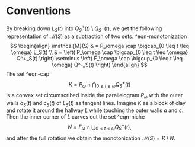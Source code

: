 # Conventions

By breaking down $L_S(t)$ into $Q_S^+(t) \setminus Q_S^-(t)$, we get the following representation of $\mathcal{M}(S)$ as a subtraction of two sets. ^eqn-monotonization
$$
\begin{align}
\mathcal{M}(S) & = P_\omega \cap \bigcap_{0 \leq t \leq \omega} L_S(t)  \\
& =
\left( P_\omega \cap \bigcap_{0 \leq t \leq \omega} Q^+_S(t) \right) \setminus \left( F_\omega \cap \bigcup_{0 \leq t \leq \omega} Q^-_S(t) \right)
\end{align}
$$
The set ^eqn-cap
$$
K = P_\omega \cap \bigcap_{0 \leq t \leq \omega} Q^+_S(t)
$$
is a convex set circumscribed inside the parallelogram $P_\omega$ with the outer walls $a_S(t)$ and $c_S(t)$ of $L_S(t)$ as tangent lines. Imagine $K$ as a block of clay and rotate it around the hallway $L$ while touching the outer walls $a$ and $c$. Then the inner corner of $L$ carves out the set ^eqn-niche
$$
N = F_\omega \cap \bigcup_{0 \leq t \leq \omega} Q^-_S(t),
$$
and after the full rotation we obtain the monotonization $\mathcal{M}(S) = K \setminus N$.